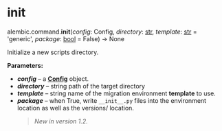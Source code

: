 # init

alembic.command.**init**(*config*:  Config, *directory*:  [str], *template*:  [str] = 'generic', *package*:  [bool] = False) → None

[str]: https://docs.python.org/3/library/stdtypes.html#str
[bool]: https://docs.python.org/3/library/functions.html#bool
[Config]: ../en/config.html#alembic.config.Config

Initialize a new scripts directory.

**Parameters:**

* ***config*** – a **[Config]** object.
* ***directory*** – string path of the target directory
* ***template*** – string name of the migration environment **template** to use.
* ***package*** – when True, write `__init__.py` files into the environment location as well as the versions/ location.
    > *New in version 1.2.*
